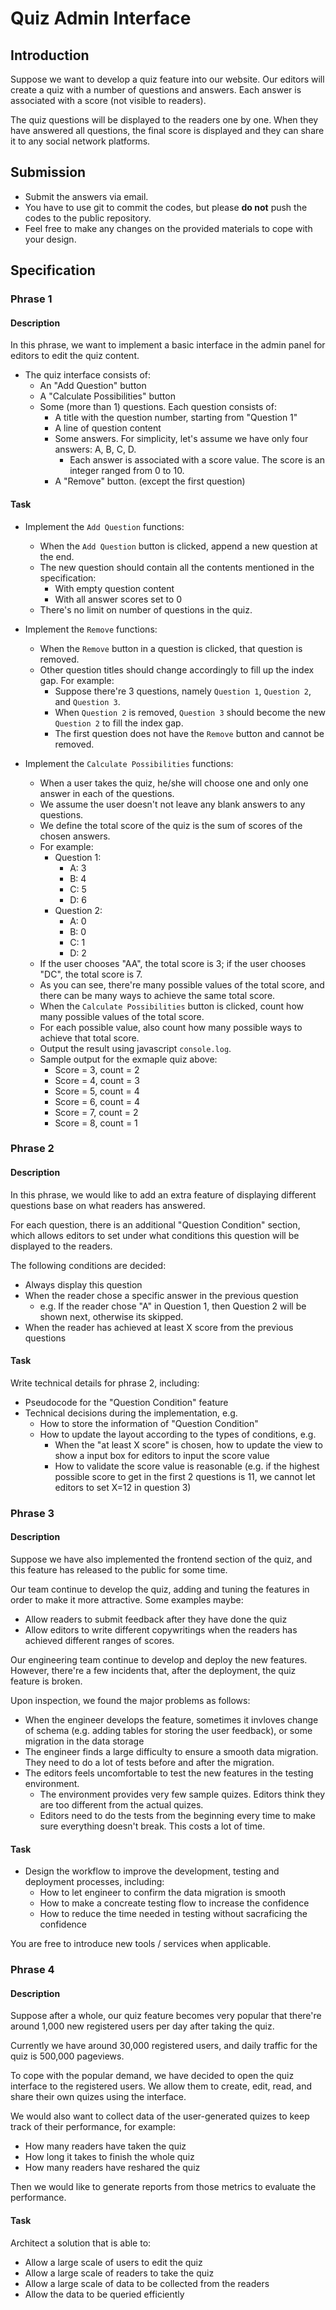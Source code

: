 # Quiz Admin Interface

## Introduction

Suppose we want to develop a quiz feature into our website. Our editors will create a quiz with a number of questions and answers. Each answer is associated with a score (not visible to readers).

The quiz questions will be displayed to the readers one by one. When they have answered all questions, the final score is displayed and they can share it to any social network platforms.


## Submission

* Submit the answers via email.
* You have to use git to commit the codes, but please **do not** push the codes to the public repository.
* Feel free to make any changes on the provided materials to cope with your design.


## Specification

### Phrase 1

#### Description

In this phrase, we want to implement a basic interface in the admin panel for editors to edit the quiz content.

* The quiz interface consists of:
  * An "Add Question" button
  * A "Calculate Possibilities" button
  * Some (more than 1) questions. Each question consists of:
    * A title with the question number, starting from "Question 1"
    * A line of question content
    * Some answers. For simplicity, let's assume we have only four answers: A, B, C, D.
      * Each answer is associated with a score value. The score is an integer ranged from 0 to 10.
    * A "Remove" button. (except the first question)

#### Task
* Implement the `Add Question` functions:
  * When the `Add Question` button is clicked, append a new question at the end.
  * The new question should contain all the contents mentioned in the specification:
    * With empty question content
    * With all answer scores set to 0
  * There's no limit on number of questions in the quiz.

* Implement the `Remove` functions:
  * When the `Remove` button in a question is clicked, that question is removed.
  * Other question titles should change accordingly to fill up the index gap. For example:
    * Suppose there're 3 questions, namely `Question 1`, `Question 2`, and `Question 3`.
    * When `Question 2` is removed, `Question 3` should become the new `Question 2` to fill the index gap.
    * The first question does not have the `Remove` button and cannot be removed.

* Implement the `Calculate Possibilities` functions:
  * When a user takes the quiz, he/she will choose one and only one answer in each of the questions.
  * We assume the user doesn't not leave any blank answers to any questions.
  * We define the total score of the quiz is the sum of scores of the chosen answers.
  * For example:
    * Question 1:
      * A: 3
      * B: 4
      * C: 5
      * D: 6
    * Question 2:
      * A: 0
      * B: 0
      * C: 1
      * D: 2
  * If the user chooses "AA", the total score is 3; if the user chooses "DC", the total score is 7.
  * As you can see, there're many possible values of the total score, and there can be many ways to achieve the same total score.
  * When the `Calculate Possibilities` button is clicked, count how many possible values of the total score.
  * For each possible value, also count how many possible ways to achieve that total score.
  * Output the result using javascript `console.log`.
  * Sample output for the exmaple quiz above:
    * Score = 3, count = 2
    * Score = 4, count = 3
    * Score = 5, count = 4
    * Score = 6, count = 4
    * Score = 7, count = 2
    * Score = 8, count = 1

### Phrase 2

#### Description

In this phrase, we would like to add an extra feature of displaying different questions base on what readers has answered.

For each question, there is an additional "Question Condition" section, which allows editors to set under what conditions this question will be displayed to the readers.

The following conditions are decided:

* Always display this question
* When the reader chose a specific answer in the previous question
  * e.g. If the reader chose "A" in Question 1, then Question 2 will be shown next, otherwise its skipped.
* When the reader has achieved at least X score from the previous questions

#### Task

Write technical details for phrase 2, including:

* Pseudocode for the "Question Condition" feature
* Technical decisions during the implementation, e.g.
  * How to store the information of "Question Condition"
  * How to update the layout according to the types of conditions, e.g.
    * When the "at least X score" is chosen, how to update the view to show a input box for editors to input the score value
    * How to validate the score value is reasonable (e.g. if the highest possible score to get in the first 2 questions is 11, we cannot let editors to set X=12 in question 3)

### Phrase 3

#### Description

Suppose we have also implemented the frontend section of the quiz, and this feature has released to the public for some time.

Our team continue to develop the quiz, adding and tuning the features in order to make it more attractive. Some examples maybe:

* Allow readers to submit feedback after they have done the quiz
* Allow editors to write different copywritings when the readers has achieved different ranges of scores.

Our engineering team continue to develop and deploy the new features. However, there're a few incidents that, after the deployment, the quiz feature is broken.

Upon inspection, we found the major problems as follows:

* When the engineer develops the feature, sometimes it invloves change of  schema (e.g. adding tables for storing the user feedback), or some migration in the data storage
* The engineer finds a large difficulty to ensure a smooth data migration. They need to do a lot of tests before and after the migration.
* The editors feels uncomfortable to test the new features in the testing environment.
  * The environment provides very few sample quizes. Editors think they are too different from the actual quizes.
  * Editors need to do the tests from the beginning every time to make sure everything doesn't break. This costs a lot of time.


#### Task

* Design the workflow to improve the development, testing and deployment processes, including:
  * How to let engineer to confirm the data migration is smooth
  * How to make a concreate testing flow to increase the confidence
  * How to reduce the time needed in testing without sacraficing the confidence

You are free to introduce new tools / services when applicable.

### Phrase 4

#### Description

Suppose after a whole, our quiz feature becomes very popular that there're around 1,000 new registered users per day after taking the quiz.

Currently we have around 30,000 registered users, and daily traffic for the quiz is 500,000 pageviews.

To cope with the popular demand, we have decided to open the quiz interface to the registered users. We allow them to create, edit, read, and share their own quizes using the interface.

We would also want to collect data of the user-generated quizes to keep track of their performance, for example:

* How many readers have taken the quiz
* How long it takes to finish the whole quiz
* How many readers have reshared the quiz

Then we would like to generate reports from those metrics to evaluate the performance.

#### Task

Architect a solution that is able to:

* Allow a large scale of users to edit the quiz
* Allow a large scale of readers to take the quiz
* Allow a large scale of data to be collected from the readers
* Allow the data to be queried efficiently

